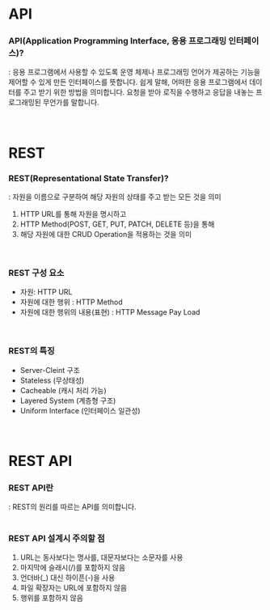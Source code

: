 # API
### **API(Application Programming Interface, 응용 프로그래밍 인터페이스)**?
: 응용 프로그램에서 사용할 수 있도록 운영 체제나 프로그래밍 언어가 제공하는 기능을 제어할 수 있게 만든 인터페이스를 뜻합니다.
쉽게 말해,
어떠한 응용 프로그램에서 데이터를 주고 받기 위한 방법을 의미합니다. 요청을 받아 로직을 수행하고 응답을 내놓는 프로그래밍된 무언가를 말합니다.  
</br></br>


# REST
### **REST(Representational State Transfer)?**
: 자원을 이름으로 구분하여 해당 자원의 상태를 주고 받는 모든 것을 의미
1. HTTP URL를 통해 자원을 명시하고
2. HTTP Method(POST, GET, PUT, PATCH, DELETE 등)을 통해
3. 해당 자원에 대한 CRUD Operation을 적용하는 것을 의미   
</br>

### REST 구성 요소
* 자원: HTTP URL
* 자원에 대한 행위 : HTTP Method
* 자원에 대한 행위의 내용(표현) : HTTP Message Pay Load  
</br>

### REST의 특징
* Server-Cleint 구조
* Stateless (무상태성)
* Cacheable (캐시 처리 가능)
* Layered System (계층형 구조)
* Uniform Interface (인터페이스 일관성)   
</br></br>

# REST API
### **REST API란**
: REST의 원리를 따르는 API를 의미합니다.  
</br>

### REST API 설계시 주의할 점
1. URL는 동사보다는 명사를, 대문자보다는 소문자를 사용
2. 마지막에 슬래시(/)를 포함하지 않음
3. 언더바(_) 대신 하이픈(-)을 사용
4. 파일 확장자는 URL에 포함하지 않음
5. 행위를 포함하지 않음   
</br></br>

